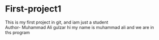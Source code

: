 # First-project1
This is my first project in git, and iam just a student
<br>
Author- Muhammad Ali gulzar
hi my name is muhammad ali and we are in ths program 
